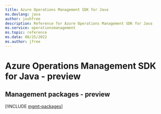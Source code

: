 ```yaml
---
title: Azure Operations Management SDK for Java
ms.devlang: java
author: joshfree
description: Reference for Azure Operations Management SDK for Java
ms.service: operationsmanagement
ms.topic: reference
ms.data: 08/25/2022
ms.author: jfree
---
```

# Azure Operations Management SDK for Java - preview

## Management packages - preview
[!INCLUDE [mgmt-packages](operations-management-mgmt-index.md)]